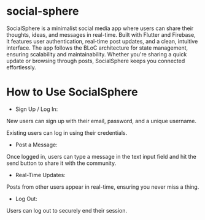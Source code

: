 # social-sphere
SocialSphere is a minimalist social media app where users can share their thoughts, ideas, and messages in real-time. Built with Flutter and Firebase, it features user authentication, real-time post updates, and a clean, intuitive interface. The app follows the BLoC architecture for state management, ensuring scalability and maintainability. Whether you're sharing a quick update or browsing through posts, SocialSphere keeps you connected effortlessly.

# How to Use SocialSphere
- Sign Up / Log In:

New users can sign up with their email, password, and a unique username.

Existing users can log in using their credentials.

- Post a Message:

Once logged in, users can type a message in the text input field and hit the send button to share it with the community.

- Real-Time Updates:

Posts from other users appear in real-time, ensuring you never miss a thing.

- Log Out:

Users can log out to securely end their session.